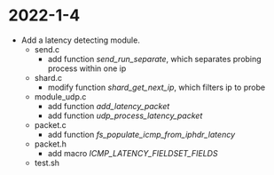 # 2022-1-4
- Add a latency detecting module.
	- send.c 
		- add function *send_run_separate*, which separates probing process within one ip
	- shard.c
		- modify function *shard_get_next_ip*, which filters ip to probe
	- module_udp.c
		- add function *add_latency_packet*
		- add function *udp_process_latency_packet*
	- packet.c
		- add function *fs_populate_icmp_from_iphdr_latency*
	- packet.h
		- add macro *ICMP_LATENCY_FIELDSET_FIELDS*
	- test.sh
